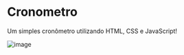 # Cronometro
Um simples cronômetro utilizando HTML, CSS e JavaScript!


![image](https://user-images.githubusercontent.com/51799470/152605719-da28691f-59d2-4462-b99e-09f287a8998e.png)
